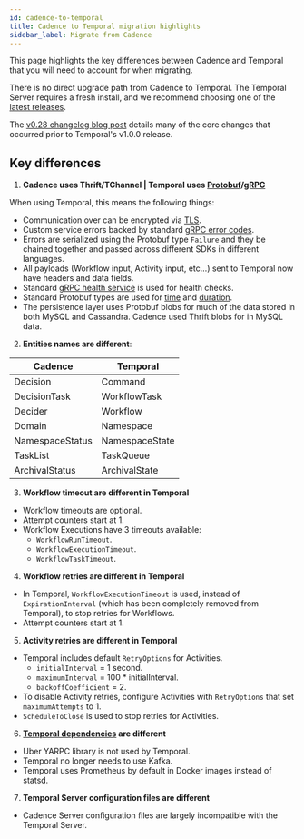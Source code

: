```yaml
---
id: cadence-to-temporal
title: Cadence to Temporal migration highlights
sidebar_label: Migrate from Cadence
---
```


This page highlights the key differences between Cadence and Temporal that you will need to account for when migrating.

There is no direct upgrade path from Cadence to Temporal.
The Temporal Server requires a fresh install, and we recommend choosing one of the [latest releases](https://github.com/temporalio/temporal/releases).

The [v0.28 changelog blog post](/blog/temporal-v0.28.0-changelog) details many of the core changes that occurred prior to Temporal's v1.0.0 release.

## Key differences

1. **Cadence uses Thrift/TChannel | Temporal uses [Protobuf](https://developers.google.com/protocol-buffers)/[gRPC](https://grpc.io/)**

When using Temporal, this means the following things:

- Communication over can be encrypted via [TLS](/references/configuration/#tls).
- Custom service errors backed by standard [gRPC error codes](https://pkg.go.dev/google.golang.org/grpc/codes).
- Errors are serialized using the Protobuf type `Failure` and they be chained together and passed across different SDKs in different languages.
- All payloads (Workflow input, Activity input, etc...) sent to Temporal now have headers and data fields.
- Standard [gRPC health service](https://github.com/grpc/grpc/blob/master/doc/health-checking.md) is used for health checks.
- Standard Protobuf types are used for [time](https://developers.google.com/protocol-buffers/docs/reference/google.protobuf#timestamp) and [duration](https://developers.google.com/protocol-buffers/docs/reference/google.protobuf#google.protobuf.Duration).
- The persistence layer uses Protobuf blobs for much of the data stored in both MySQL and Cassandra. Cadence used Thrift blobs for in MySQL data.

2. **Entities names are different**:

| Cadence         | Temporal       |
| --------------- | -------------- |
| Decision        | Command        |
| DecisionTask    | WorkflowTask   |
| Decider         | Workflow       |
| Domain          | Namespace      |
| NamespaceStatus | NamespaceState |
| TaskList        | TaskQueue      |
| ArchivalStatus  | ArchivalState  |

3. **Workflow timeout are different in Temporal**

- Workflow timeouts are optional.
- Attempt counters start at 1.
- Workflow Executions have 3 timeouts available:
  - `WorkflowRunTimeout`.
  - `WorkflowExecutionTimeout`.
  - `WorkflowTaskTimeout`.

4. **Workflow retries are different in Temporal**

- In Temporal, `WorkflowExecutionTimeout` is used, instead of `ExpirationInterval` (which has been completely removed from Temporal), to stop retries for Workflows.
- Attempt counters start at 1.

5. **Activity retries are different in Temporal**

- Temporal includes default `RetryOptions` for Activities.
  - `initialInterval` = 1 second.
  - `maximumInterval` = 100 \* initialInterval.
  - `backoffCoefficient` = 2.
- To disable Activity retries, configure Activities with `RetryOptions` that set `maximumAttempts` to 1.
- `ScheduleToClose` is used to stop retries for Activities.

6. **[Temporal dependencies](/clusters) are different**

- Uber YARPC library is not used by Temporal.
- Temporal no longer needs to use Kafka.
- Temporal uses Prometheus by default in Docker images instead of statsd.

7. **Temporal Server configuration files are different**

- Cadence Server configuration files are largely incompatible with the Temporal Server.
